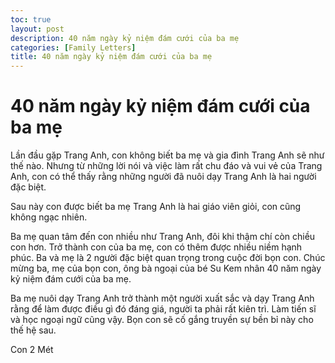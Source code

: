 ```yaml
---
toc: true
layout: post
description: 40 năm ngày kỷ niệm đám cưới của ba mẹ
categories: [Family Letters]
title: 40 năm ngày kỷ niệm đám cưới của ba mẹ
---
```


# 40 năm ngày kỷ niệm đám cưới của ba mẹ

Lần đầu gặp Trang Anh, con không biết ba mẹ và gia đình Trang Anh sẽ như thế nào. Nhưng từ những lời nói và việc làm rất chu đáo và vui vẻ của Trang Anh, con có thể thấy rằng những người đã nuôi dạy Trang Anh  là hai người đặc biệt.

Sau này con được biết ba mẹ Trang Anh là hai giáo viên giỏi, con cũng không ngạc nhiên.

Ba mẹ quan tâm đến con nhiều như Trang Anh, đôi khi thậm chí còn chiều con hơn. Trở thành con của ba mẹ, con có thêm được nhiều niềm hạnh phúc. Ba và mẹ là 2 người đặc biệt quan trọng trong cuộc đời bọn con. Chúc mừng ba, mẹ của bọn con, ông bà ngoại của bé Su Kem nhân 40 năm ngày kỷ niệm đám cưới của ba mẹ.

Ba mẹ nuôi dạy Trang Anh trở thành một người xuất sắc và dạy Trang Anh rằng để làm được điều gì đó đáng giá, người ta phải rất kiên trì. Làm tiến sĩ và học ngoại ngữ cũng vậy. Bọn con  sẽ cố gắng truyền sự bền bỉ này cho thế hệ sau.

Con 2 Mét
